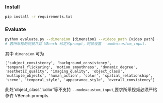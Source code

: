 ### Install
```bash
pip install -r requirements.txt
```
### Evaluate
```bash
python evaluate.py --dimension {dimension} --videos_path {video path} --output_path {output path} --mode=custom_input 
# 若所采样的视频并非 VBench 给定的prompt，则须设置 --mode=custom_input. 
```
其中 `dimension` 可为
```
['subject_consistency', 'background_consistency', 'temporal_flickering', 'motion_smoothness', 'dynamic_degree', 'aesthetic_quality', 'imaging_quality', 'object_class', 'multiple_objects', 'human_action', 'color', 'spatial_relationship', 'scene', 'temporal_style', 'appearance_style', 'overall_consistency']
```
此处'object_class','color'等不支持 `--mode=custom_input`,要求所采视频必须严格尊许 VBench prompts.

